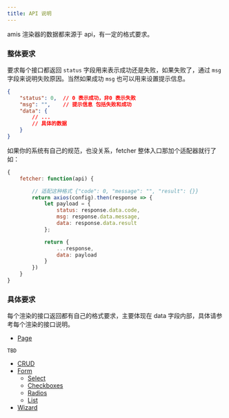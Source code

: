 ```yaml
---
title: API 说明
---
```


amis 渲染器的数据都来源于 api，有一定的格式要求。

### 整体要求

要求每个接口都返回 `status` 字段用来表示成功还是失败，如果失败了，通过 `msg` 字段来说明失败原因。当然如果成功 `msg` 也可以用来设置提示信息。


```json
{
    "status": 0,  // 0 表示成功，非0 表示失败
    "msg": "",    // 提示信息 包括失败和成功
    "data": {
        // ...
        // 具体的数据
    }
}
```

如果你的系统有自己的规范，也没关系，fetcher 整体入口那加个适配器就行了如：

```js
{
    fetcher: function(api) {

        // 适配这种格式 {"code": 0, "message": "", "result": {}}
        return axios(config).then(response => {
            let payload = {
                status: response.data.code,
                msg: response.data.message,
                data: response.data.result
            };

            return {
                ...response,
                data: payload
            }
        })
    }
}
```

### 具体要求 

每个渲染的接口返回都有自己的格式要求，主要体现在 data 字段内部，具体请参考每个渲染的接口说明。

* [Page](./renderers/Page.md#接口说明)

`TBD`

* [CRUD](./renderers/CRUD.md#接口说明)
* [Form](./renderers/Form.md#接口说明)
    * [Select](./renderers/Form/Select.md#接口说明)
    * [Checkboxes](./renderers/Form/Checkboxes.md#接口说明)
    * [Radios](./renderers/Form/Radios.md#接口说明)
    * [List](./renderers/Form/List.md#接口说明)
* [Wizard](./renderers/Wizard.md#接口说明)